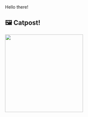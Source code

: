 Hello there!



## 🖼️ Catpost!

<sub>
    <img src="https://cdn2.thecatapi.com/images/3u8.png" height="256">
</sub>

